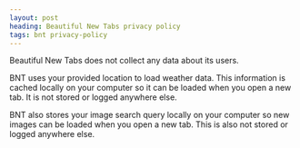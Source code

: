 ```yaml
---
layout: post
heading: Beautiful New Tabs privacy policy
tags: bnt privacy-policy
---
```


Beautiful New Tabs does not collect any data about its users.

BNT uses your provided location to load weather data. This information is cached locally on your computer so it can be loaded when you open a new tab. It is not stored or logged anywhere else. 

BNT also stores your image search query locally on your computer so new images can be loaded when you open a new tab. This is also not stored or logged anywhere else.